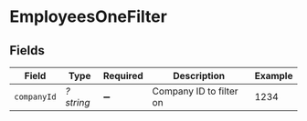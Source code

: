 # EmployeesOneFilter


## Fields

| Field                   | Type                    | Required                | Description             | Example                 |
| ----------------------- | ----------------------- | ----------------------- | ----------------------- | ----------------------- |
| `companyId`             | *?string*               | :heavy_minus_sign:      | Company ID to filter on | 1234                    |